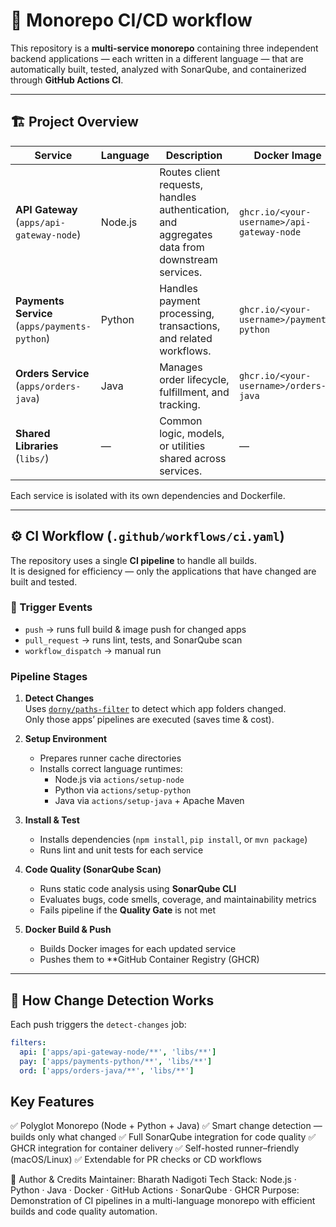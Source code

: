 
# 🧩 Monorepo CI/CD workflow

This repository is a **multi-service monorepo** containing three independent backend applications — each written in a different language — that are automatically built, tested, analyzed with SonarQube, and containerized through **GitHub Actions CI**.

---

## 🏗️ Project Overview

| Service | Language | Description | Docker Image |
|----------|-----------|--------------|---------------|
| **API Gateway** (`apps/api-gateway-node`) | Node.js | Routes client requests, handles authentication, and aggregates data from downstream services. | `ghcr.io/<your-username>/api-gateway-node` |
| **Payments Service** (`apps/payments-python`) | Python | Handles payment processing, transactions, and related workflows. | `ghcr.io/<your-username>/payments-python` |
| **Orders Service** (`apps/orders-java`) | Java | Manages order lifecycle, fulfillment, and tracking. | `ghcr.io/<your-username>/orders-java` |
| **Shared Libraries** (`libs/`) | — | Common logic, models, or utilities shared across services. | — |

Each service is isolated with its own dependencies and Dockerfile.

---

## ⚙️ CI Workflow (`.github/workflows/ci.yaml`)

The repository uses a single **CI pipeline** to handle all builds.  
It is designed for efficiency — only the applications that have changed are built and tested.


### 🔁 Trigger Events
- `push` → runs full build & image push for changed apps
- `pull_request` → runs lint, tests, and SonarQube scan
- `workflow_dispatch` → manual run

###  Pipeline Stages

1. **Detect Changes**  
   Uses [`dorny/paths-filter`](https://github.com/dorny/paths-filter) to detect which app folders changed.  
   Only those apps’ pipelines are executed (saves time & cost).

2. **Setup Environment**  
   - Prepares runner cache directories  
   - Installs correct language runtimes:
     - Node.js via `actions/setup-node`
     - Python via `actions/setup-python`
     - Java via `actions/setup-java` + Apache Maven

3. **Install & Test**  
   - Installs dependencies (`npm install`, `pip install`, or `mvn package`)  
   - Runs lint and unit tests for each service

4. **Code Quality (SonarQube Scan)**  
   - Runs static code analysis using **SonarQube CLI**  
   - Evaluates bugs, code smells, coverage, and maintainability metrics  
   - Fails pipeline if the **Quality Gate** is not met

5. **Docker Build & Push**
   - Builds Docker images for each updated service  
   - Pushes them to **GitHub Container Registry (GHCR)
     
---

## 🧩 How Change Detection Works

Each push triggers the `detect-changes` job:
```yaml
filters:
  api: ['apps/api-gateway-node/**', 'libs/**']
  pay: ['apps/payments-python/**', 'libs/**']
  ord: ['apps/orders-java/**', 'libs/**']
```

## Key Features
✅ Polyglot Monorepo (Node + Python + Java)
✅ Smart change detection — builds only what changed
✅ Full SonarQube integration for code quality
✅ GHCR integration for container delivery
✅ Self-hosted runner–friendly (macOS/Linux)
✅ Extendable for PR checks or CD workflows

🧾 Author & Credits
Maintainer: Bharath Nadigoti
Tech Stack: Node.js · Python · Java · Docker · GitHub Actions · SonarQube · GHCR
Purpose: Demonstration of CI pipelines in a multi-language monorepo with efficient builds and code quality automation.
